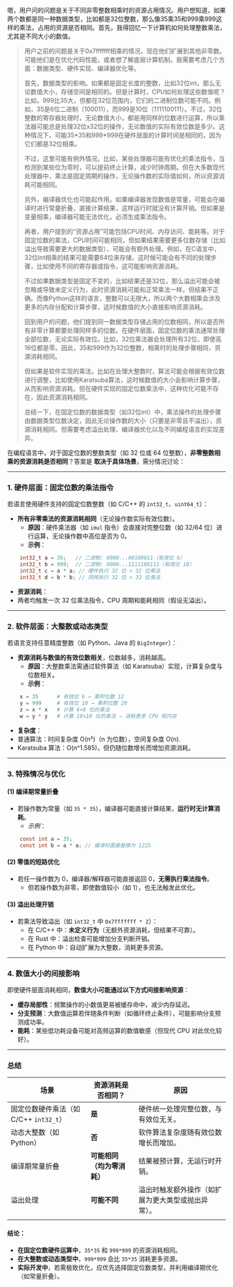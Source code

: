 嗯，用户问的问题是关于不同非零整数相乘时的资源占用情况。用户想知道，如果两个数都是同一种数据类型，比如都是32位整数，那么像35乘35和999乘999这样的乘法，占用的资源是否相同。首先，我得回忆一下计算机如何处理整数乘法，尤其是不同大小的数值。
>
>用户之前的问题是关于0x7fffffff相乘的情况，现在他们扩展到其他非零数。可能他们是在优化代码性能，或者想了解底层计算机制。我需要考虑几个方面：数据类型、硬件实现、编译器优化等。
>
>首先，数据类型的影响。如果都是固定长度的整数，比如32位int，那么无论数值大小，存储空间是相同的。但是计算时，CPU如何处理这些数值呢？比如，999比35大，但都在32位范围内，它们的二进制位数可能不同。例如，35是6位二进制（100011），而999是10位（1111100111）。不过，32位整数的寄存器处理时，无论数值大小，都是用同样的位数进行运算，所以乘法器可能总是处理32位x32位的操作，无论数值的实际有效位数是多少。这种情况下，可能35\*35和999\*999在硬件层面的计算时间是相同的，因为它们都是32位相乘。
>
>不过，这里可能有例外情况。比如，某些处理器可能有优化的乘法指令，当检测到某些位为零时，可以提前终止计算，减少时钟周期。但在大多数现代处理器中，乘法是固定周期的操作，无论操作数的实际值如何，所以资源消耗可能相同。
>
>另外，编译器优化也可能起作用。如果编译器发现数值是常量，可能会在编译时进行常量折叠，直接计算结果，这样运行时就没有计算开销。但如果是变量相乘，编译器可能无法优化，必须生成乘法指令。
>
>再者，用户提到的“资源占用”可能包括CPU时间、内存访问、能耗等。对于固定位数的乘法，CPU时间可能相同，但如果结果需要更多位数存储（比如溢出导致需要更大的数据类型），可能会有额外处理。例如，在C语言中，32位int相乘的结果可能需要64位来存储，这时候可能会有不同的处理步骤，比如使用不同的寄存器或指令，这可能影响资源消耗。
>
>不过如果数据类型是固定不变的，比如结果还是32位，那么溢出可能会被忽略或导致未定义行为，此时资源消耗可能和正常乘法一样，但结果不正确。而像Python这样的语言，整数可以无限大，所以两个大数相乘会涉及更多的内存分配和计算步骤，这时候数值的大小直接影响资源消耗。
>
>回到用户的问题，他们提到同一数据类型存储占用的位数相同，所以是否所有非零计算都要处理同样多的位数。在硬件层面，固定位数的乘法通常处理全部位数，无论实际有效位。比如，32位乘法器会处理所有32位，即使高16位都是零。因此，35和999作为32位整数，相乘时的处理步骤相同，资源消耗相同。
>
>但如果是软件实现的乘法，比如在处理大整数时，算法可能会根据有效位数进行调整，比如使用Karatsuba算法，这时候数值的大小会影响计算步骤，从而影响资源消耗。但在硬件实现的固定位数乘法中，这种优化可能不存在，因此资源消耗相同。
>
>总结一下，在固定位数的数据类型（如32位int）中，乘法操作的处理步骤由数据类型位数决定，因此无论操作数的大小（只要是非零且不溢出），资源消耗相同。但需要考虑溢出处理、编译器优化以及不同编程语言的实现差异。
>

在编程语言中，对于固定位数的整数类型（如 32 位或 64 位整数），**非零整数相乘的资源消耗是否相同**？答案是 **取决于具体场景**，需分情况讨论：

---

### **1. 硬件层面：固定位数的乘法指令**
若语言使用硬件支持的固定位数整数（如 C/C++ 的 `int32_t`、`uint64_t`）：
- **所有非零乘法的资源消耗相同**（无论操作数实际有效位数）。  
  - **原因**：硬件乘法器（如 `imul` 指令）会直接对完整位数（如 32/64 位）进行运算，无论操作数中高位是否为 0。  
  - **示例**：  
```c
    int32_t a = 35;   // 二进制: 0000...00100011（有效位 6）
    int32_t b = 999;  // 二进制: 0000...1111100111（有效位 10）
    int32_t c = a * a; // 硬件执行 32 位 × 32 位乘法
    int32_t d = b * b; // 同样执行 32 位 × 32 位乘法
```

  - **资源消耗**：  
- 两者均触发一次 32 位乘法指令，CPU 周期和能耗相同（假设无溢出）。

---

### **2. 软件层面：大整数或动态类型**
若语言支持任意精度整数（如 Python、Java 的 `BigInteger`）：
- **资源消耗与数值的有效位数相关**，位数越多，消耗越高。  
  - **原因**：大整数乘法需通过软件算法（如 Karatsuba）实现，计算复杂度与位数相关。  
  - **示例**：  
```python
    x = 35      # 有效位 6 → 乘积位数 12
    y = 999     # 有效位 10 → 乘积位数 20
    z = x * x   # 计算 6×6 位的乘法
    w = y * y   # 计算 10×10 位的乘法 → 消耗更多 CPU 和内存
```

  - **复杂度**：  
- 普通算法：时间复杂度 O(n²)（n 为位数），空间复杂度 O(n).  
- Karatsuba 算法：O(n^1.585)，但仍随位数增长而增加资源消耗。

---

### **3. 特殊情况与优化**
#### **(1) 编译期常量折叠**
- 若操作数为常量（如 `35 * 35`），编译器可能直接计算结果，**运行时无计算消耗**。  
  - *示例*：  
```c
    const int a = 35;
    const int b = a * a; // 编译时直接替换为 1225
```


#### **(2) 零值的短路优化**
- 若任一操作数为 0，编译器/解释器可能直接返回 0，**无需执行乘法指令**。  
  - 但若操作数为非零，即使数值较小（如 1），也无法触发此优化。

#### **(3) 溢出处理开销**
- 若乘法导致溢出（如 `int32_t` 中 `0x7fffffff * 2`）：  
  - 在 C/C++ 中：**未定义行为**（无额外资源消耗，但结果不可靠）。  
  - 在 Rust 中：溢出检查可能增加分支判断开销。  
  - 在 Python 中：自动扩展为大整数，消耗更多资源。

---

### **4. 数值大小的间接影响**
即使硬件层面消耗相同，**数值大小可能通过以下方式间接影响资源**：  
- **缓存局部性**：频繁操作的小数值更易被缓存命中，减少内存延迟。  
- **分支预测**：大数值运算若伴随条件判断（如循环终止条件），可能影响分支预测成功率。  
- **能耗**：某些低功耗设备可能对高频运算的数值敏感（但现代 CPU 对此优化较好）。

---

### **总结**
| 场景                          | 资源消耗是否相同？       | 原因                        |
| --------------------------- | --------------- | ------------------------- |
| 固定位数硬件乘法（如 C/C++ `int32_t`） | **是**           | 硬件统一处理完整位数，与有效位无关。        |
| 动态大整数（如 Python）             | **否**           | 软件算法复杂度随有效位数增长而增加。        |
| 编译期常量折叠                     | **可能相同（均为零消耗）** | 结果被预计算，无运行时开销。            |
| 溢出处理                        | **可能不同**        | 溢出时触发额外操作（如扩展为更大类型或抛出异常）。 |
|                             |                 |                           |

#### **结论**：
- **在固定位数硬件运算中**，`35*35` 和 `999*999` 的资源消耗相同。  
- **在大整数或动态类型中**，`999*999` 会比 `35*35` 消耗更多资源。  
- **实际开发中**，若需极致优化，应优先选择固定位数类型，并利用编译期优化（如常量折叠）。